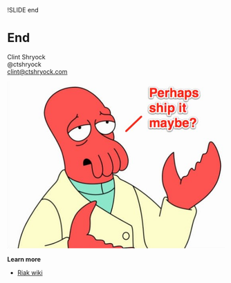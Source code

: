 !SLIDE end
# End #

Clint Shryock  
@ctshryock  
clint@ctshryock.com  

![zoidberg](zoidberg.jpg)

**Learn more**

- [Riak wiki][1]


[1]: http://wiki.basho.com
